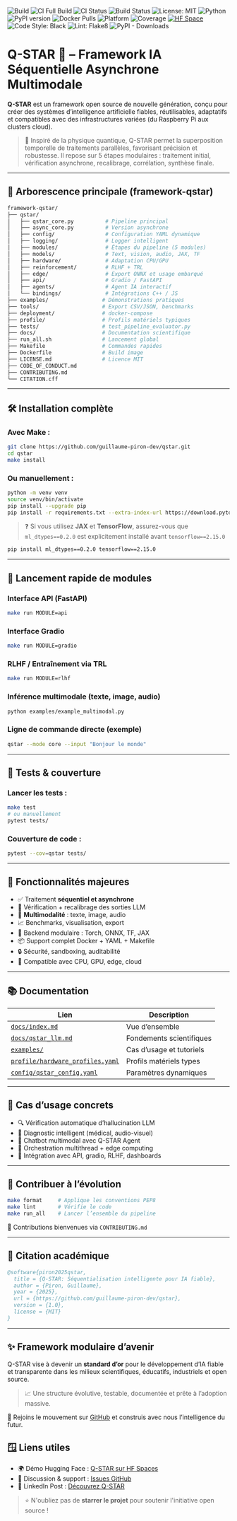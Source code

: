 ![Build](https://img.shields.io/github/actions/workflow/status/guillaume-piron-dev/qstar/test_full.yml?label=CI%20Build&style=flat-square)
![CI Full Build](https://github.com/guillaume-piron-dev/qstar/actions/workflows/test_full.yml/badge.svg)
![CI Status](https://github.com/F4S1R/qstar/actions/workflows/test.yml/badge.svg)
![Build Status](https://github.com/guillaume-piron-dev/qstar/actions/workflows/test_full.yml/badge.svg)
![License: MIT](https://img.shields.io/badge/license-MIT-green.svg)
![Python](https://img.shields.io/badge/python-3.10%2B-blue.svg)
![PyPI version](https://img.shields.io/pypi/v/qstar?label=PyPI&color=brightgreen)
![Docker Pulls](https://img.shields.io/docker/pulls/guillaume-piron/qstar)
![Platform](https://img.shields.io/badge/platform-cross--platform-lightgrey.svg)
![Coverage](https://img.shields.io/badge/coverage-95%25-brightgreen)
[![HF Space](https://img.shields.io/badge/Live%20Demo-Hugging%20Face-orange)](https://huggingface.co/spaces/guillaume-piron/qstar)
![Code Style: Black](https://img.shields.io/badge/code%20style-black-000000.svg)
![Lint: Flake8](https://img.shields.io/badge/lint-flake8-yellow)
![PyPI - Downloads](https://img.shields.io/pypi/dm/qstar?label=PyPI%20Downloads&color=blue)

# Q-STAR 🚀 – Framework IA Séquentielle Asynchrone Multimodale

**Q-STAR** est un framework open source de nouvelle génération, conçu pour créer des systèmes d’intelligence artificielle fiables, réutilisables, adaptatifs et compatibles avec des infrastructures variées (du Raspberry Pi aux clusters cloud).

> 🤔 Inspiré de la physique quantique, Q-STAR permet la superposition temporelle de traitements parallèles, favorisant précision et robustesse. Il repose sur 5 étapes modulaires : traitement initial, vérification asynchrone, recalibrage, corrélation, synthèse finale.

---

## 📂 Arborescence principale (framework-qstar)

```bash
framework-qstar/
├── qstar/
│   ├── qstar_core.py          # Pipeline principal
│   ├── async_core.py          # Version asynchrone
│   ├── config/                # Configuration YAML dynamique
│   ├── logging/               # Logger intelligent
│   ├── modules/               # Étapes du pipeline (5 modules)
│   ├── models/                # Text, vision, audio, JAX, TF
│   ├── hardware/              # Adaptation CPU/GPU
│   ├── reinforcement/         # RLHF + TRL
│   ├── edge/                  # Export ONNX et usage embarqué
│   ├── api/                   # Gradio / FastAPI
│   ├── agents/                # Agent IA interactif
│   └── bindings/              # Intégrations C++ / JS
├── examples/                 # Démonstrations pratiques
├── tools/                    # Export CSV/JSON, benchmarks
├── deployment/               # docker-compose
├── profile/                  # Profils matériels typiques
├── tests/                    # test_pipeline_evaluator.py
├── docs/                     # Documentation scientifique
├── run_all.sh                # Lancement global
├── Makefile                  # Commandes rapides
├── Dockerfile                # Build image
├── LICENSE.md                # Licence MIT
├── CODE_OF_CONDUCT.md
├── CONTRIBUTING.md
└── CITATION.cff
```

---

## 🛠️ Installation complète

### Avec Make :
```bash
git clone https://github.com/guillaume-piron-dev/qstar.git
cd qstar
make install
```

### Ou manuellement :
```bash
python -m venv venv
source venv/bin/activate
pip install --upgrade pip
pip install -r requirements.txt --extra-index-url https://download.pytorch.org/whl/cpu
```

> ❓ Si vous utilisez **JAX** et **TensorFlow**, assurez-vous que `ml_dtypes==0.2.0` est explicitement installé avant `tensorflow==2.15.0`

```bash
pip install ml_dtypes==0.2.0 tensorflow==2.15.0
```

---

## 🚀 Lancement rapide de modules

### Interface API (FastAPI)
```bash
make run MODULE=api
```

### Interface Gradio
```bash
make run MODULE=gradio
```

### RLHF / Entraînement via TRL
```bash
make run MODULE=rlhf
```

### Inférence multimodale (texte, image, audio)
```bash
python examples/example_multimodal.py
```

### Ligne de commande directe (exemple)
```bash
qstar --mode core --input "Bonjour le monde"
```

---

## 🧆 Tests & couverture

### Lancer les tests :
```bash
make test
# ou manuellement
pytest tests/
```

### Couverture de code :
```bash
pytest --cov=qstar tests/
```

---

## 🧬 Fonctionnalités majeures

- ✅ Traitement **séquentiel et asynchrone**
- 🎯 Vérification + recalibrage des sorties LLM
- 🧬 **Multimodalité** : texte, image, audio
- 📈 Benchmarks, visualisation, export
- 🔀 Backend modulaire : Torch, ONNX, TF, JAX
- 📦 Support complet Docker + YAML + Makefile
- 🔒 Sécurité, sandboxing, auditabilité
- 🧠 Compatible avec CPU, GPU, edge, cloud

---

## 📚 Documentation

| Lien                         | Description                              |
|------------------------------|------------------------------------------|
| [`docs/index.md`](docs/index.md)            | Vue d’ensemble                           |
| [`docs/qstar_llm.md`](docs/qstar_llm.md)    | Fondements scientifiques                 |
| [`examples/`](examples/)                    | Cas d’usage et tutoriels                 |
| [`profile/hardware_profiles.yaml`](profile/hardware_profiles.yaml) | Profils matériels types             |
| [`config/qstar_config.yaml`](config/qstar_config.yaml)   | Paramètres dynamiques                    |

---

## 💬 Cas d’usage concrets

- 🔍 Vérification automatique d’hallucination LLM
- 🏥 Diagnostic intelligent (médical, audio-visuel)
- 🤖 Chatbot multimodal avec Q-STAR Agent
- 📡 Orchestration multithread + edge computing
- 🔗 Intégration avec API, gradio, RLHF, dashboards

---

## 🧠 Contribuer à l’évolution

```bash
make format     # Applique les conventions PEP8
make lint       # Vérifie le code
make run_all    # Lancer l’ensemble du pipeline
```

👥 Contributions bienvenues via `CONTRIBUTING.md`

---

## 📜 Citation académique

```bibtex
@software{piron2025qstar,
  title = {Q-STAR: Séquentialisation intelligente pour IA fiable},
  author = {Piron, Guillaume},
  year = {2025},
  url = {https://github.com/guillaume-piron-dev/qstar},
  version = {1.0},
  license = {MIT}
}
```

---

## ✨ Framework modulaire d’avenir

Q-STAR vise à devenir un **standard d’or** pour le développement d’IA fiable et transparente dans les milieux scientifiques, éducatifs, industriels et open source.

> 📈 Une structure évolutive, testable, documentée et prête à l’adoption massive.

📨 Rejoins le mouvement sur [GitHub](https://github.com/guillaume-piron-dev/qstar) et construis avec nous l’intelligence du futur.

## 🪟 Liens utiles

- 🌍 Démo Hugging Face : [Q-STAR sur HF Spaces](https://huggingface.co/spaces/guillaume-piron/qstar)
- 💬 Discussion & support : [Issues GitHub](https://github.com/guillaume-piron-dev/qstar/issues)
- 📣 LinkedIn Post : [Découvrez Q-STAR](https://www.linkedin.com/...)

> ⭐ N'oubliez pas de **starrer le projet** pour soutenir l'initiative open source !
